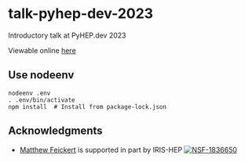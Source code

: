 # talk-pyhep-dev-2023
Introductory talk at PyHEP.dev 2023

Viewable online [here](https://matthewfeickert-talks.github.io/talk-pyhep-dev-2023/)

## Use nodeenv

```
nodeenv .env
. .env/bin/activate
npm install  # Install from package-lock.json
```

## Acknowledgments

- [Matthew Feickert](http://www.matthewfeickert.com/) is supported in part by IRIS-HEP
[![NSF-1836650](https://img.shields.io/badge/NSF-1836650-blue.svg)](https://nsf.gov/awardsearch/showAward?AWD_ID=1836650)
